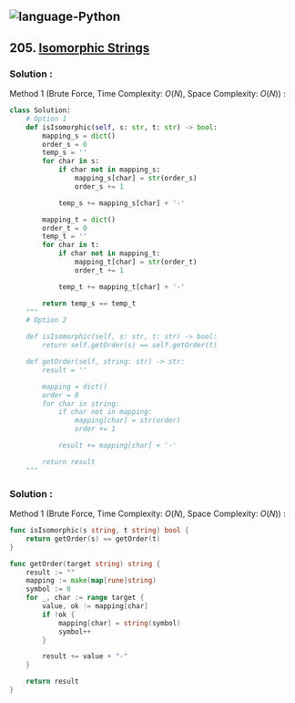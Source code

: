 ![language-Python](https://img.shields.io/badge/Python-ffd43b?style=for-the-badge&logo=PYTHON)
---

## 205. [Isomorphic Strings](https://leetcode.com/problems/isomorphic-strings)

### Solution :

Method 1 (Brute Force, Time Complexity: $O(N)$, Space Complexity: $O(N)$) :
```python
class Solution:
    # Option 1
    def isIsomorphic(self, s: str, t: str) -> bool:
        mapping_s = dict()
        order_s = 0
        temp_s = ''
        for char in s:
            if char not in mapping_s:
                mapping_s[char] = str(order_s)
                order_s += 1

            temp_s += mapping_s[char] + '-'

        mapping_t = dict()
        order_t = 0
        temp_t = ''
        for char in t:
            if char not in mapping_t:
                mapping_t[char] = str(order_t)
                order_t += 1

            temp_t += mapping_t[char] + '-'

        return temp_s == temp_t
    """
    # Option 2

    def isIsomorphic(self, s: str, t: str) -> bool:
        return self.getOrder(s) == self.getOrder(t)

    def getOrder(self, string: str) -> str:
        result = ''

        mapping = dict()
        order = 0
        for char in string:
            if char not in mapping:
                mapping[char] = str(order)
                order += 1

            result += mapping[char] + '-'

        return result
    """
```

### Solution :

Method 1 (Brute Force, Time Complexity: $O(N)$, Space Complexity: $O(N)$) :
```go
func isIsomorphic(s string, t string) bool {
    return getOrder(s) == getOrder(t)
}

func getOrder(target string) string {
    result := ""
    mapping := make(map[rune]string)
    symbol := 0
    for _, char := range target {
        value, ok := mapping[char]
        if !ok {
            mapping[char] = string(symbol)
            symbol++
        }

        result += value + "-"
    }

    return result
}
```
